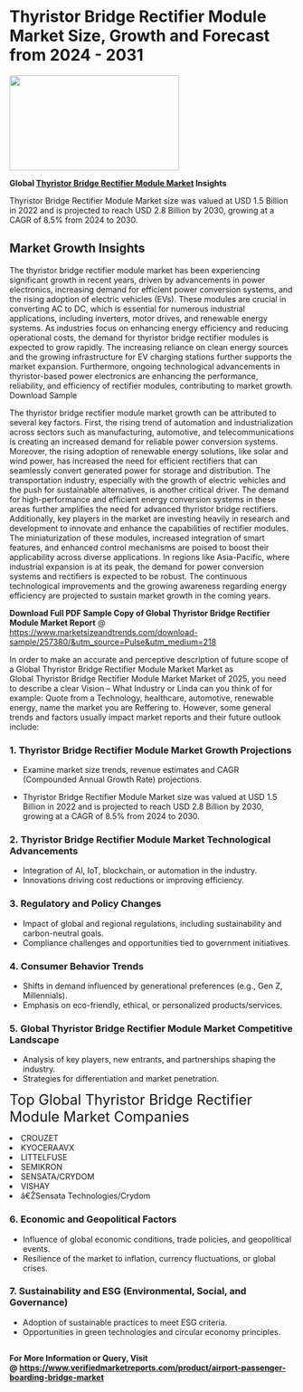 <H1>Thyristor Bridge Rectifier Module Market Size, Growth and Forecast from 2024 - 2031</H1><img class="aligncenter size-medium wp-image-584254" src="https://thirdeyenews.in/wp-content/uploads/2024/09/Global-Market-Research-300x168.jpeg" alt="" width="300" height="168" /><p><strong>Global&nbsp;<a href="https://www.marketsizeandtrends.com/download-sample/257380/&amp;utm_source=Pulse&amp;utm_medium=218">Thyristor Bridge Rectifier Module Market</a> Insights</strong></p><p>Thyristor Bridge Rectifier Module Market size was valued at USD 1.5 Billion in 2022 and is projected to reach USD 2.8 Billion by 2030, growing at a CAGR of 8.5% from 2024 to 2030.</p><p><h2>Market Growth Insights</h2> <p>The thyristor bridge rectifier module market has been experiencing significant growth in recent years, driven by advancements in power electronics, increasing demand for efficient power conversion systems, and the rising adoption of electric vehicles (EVs). These modules are crucial in converting AC to DC, which is essential for numerous industrial applications, including inverters, motor drives, and renewable energy systems. As industries focus on enhancing energy efficiency and reducing operational costs, the demand for thyristor bridge rectifier modules is expected to grow rapidly. The increasing reliance on clean energy sources and the growing infrastructure for EV charging stations further supports the market expansion. Furthermore, ongoing technological advancements in thyristor-based power electronics are enhancing the performance, reliability, and efficiency of rectifier modules, contributing to market growth. Download Sample </p> <p>The thyristor bridge rectifier module market growth can be attributed to several key factors. First, the rising trend of automation and industrialization across sectors such as manufacturing, automotive, and telecommunications is creating an increased demand for reliable power conversion systems. Moreover, the rising adoption of renewable energy solutions, like solar and wind power, has increased the need for efficient rectifiers that can seamlessly convert generated power for storage and distribution. The transportation industry, especially with the growth of electric vehicles and the push for sustainable alternatives, is another critical driver. The demand for high-performance and efficient energy conversion systems in these areas further amplifies the need for advanced thyristor bridge rectifiers. Additionally, key players in the market are investing heavily in research and development to innovate and enhance the capabilities of rectifier modules. The miniaturization of these modules, increased integration of smart features, and enhanced control mechanisms are poised to boost their applicability across diverse applications. In regions like Asia-Pacific, where industrial expansion is at its peak, the demand for power conversion systems and rectifiers is expected to be robust. The continuous technological improvements and the growing awareness regarding energy efficiency are projected to sustain market growth in the coming years. </p><p><span class=""><strong>Download Full PDF Sample Copy of Global Thyristor Bridge Rectifier Module Market Report</strong> @ <a href="https://www.marketsizeandtrends.com/download-sample/257380/&amp;utm_source=Pulse&amp;utm_medium=218" target="_blank">https://www.marketsizeandtrends.com/download-sample/257380/&amp;utm_source=Pulse&amp;utm_medium=218</a></span></p><p>In order to make an accurate and perceptive description of future scope of a Global&nbsp;Thyristor Bridge Rectifier Module Market Market as Global&nbsp;Thyristor Bridge Rectifier Module Market Market of 2025, you need to describe a clear Vision &ndash; What Industry or Linda can you think of for example: Quote from a Technology, healthcare, automotive, renewable energy, name the market you are Reffering to. However, some general trends and factors usually impact market reports and their future outlook include:</p><h3>1.&nbsp;<strong>Thyristor Bridge Rectifier Module Market Growth Projections</strong></h3><ul><li>Examine market size trends, revenue estimates and CAGR (Compounded Annual Growth Rate) projections.</li><li><p>Thyristor Bridge Rectifier Module Market size was valued at USD 1.5 Billion in 2022 and is projected to reach USD 2.8 Billion by 2030, growing at a CAGR of 8.5% from 2024 to 2030.</p></li></ul><h3>2.&nbsp;<strong>Thyristor Bridge Rectifier Module Market Technological Advancements</strong></h3><ul><li>Integration of AI, IoT, blockchain, or automation in the industry.</li><li>Innovations driving cost reductions or improving efficiency.</li></ul><h3>3.&nbsp;<strong>Regulatory and Policy Changes</strong></h3><ul><li>Impact of global and regional regulations, including sustainability and carbon-neutral goals.</li><li>Compliance challenges and opportunities tied to government initiatives.</li></ul><h3>4.&nbsp;<strong>Consumer Behavior Trends</strong></h3><ul><li>Shifts in demand influenced by generational preferences (e.g., Gen Z, Millennials).</li><li>Emphasis on eco-friendly, ethical, or personalized products/services.</li></ul><h3>5.&nbsp;<strong>Global Thyristor Bridge Rectifier Module Market Competitive Landscape</strong></h3><ul><li>Analysis of key players, new entrants, and partnerships shaping the industry.</li><li>Strategies for differentiation and market penetration.</li></ul><p data-pm-slice="1 1 []"><span style="color: inherit; font-family: inherit; font-size: 25px;">Top Global Thyristor Bridge Rectifier Module Market Companies</span></p><div class="" data-test-id=""><p><li>CROUZET</li><li> KYOCERAAVX</li><li> LITTELFUSE</li><li> SEMIKRON</li><li> SENSATA/CRYDOM</li><li> VISHAY</li><li> â€ŽSensata Technologies/Crydom</li></p></div><h3>6.&nbsp;<strong>Economic and Geopolitical Factors</strong></h3><ul><li>Influence of global economic conditions, trade policies, and geopolitical events.</li><li>Resilience of the market to inflation, currency fluctuations, or global crises.</li></ul><h3>7.&nbsp;<strong>Sustainability and ESG (Environmental, Social, and Governance)</strong></h3><ul><li>Adoption of sustainable practices to meet ESG criteria.</li><li>Opportunities in green technologies and circular economy principles.</li></ul><h2><strong style="font-size: 14px;">For More Information or Query, Visit @&nbsp;</strong><a style="background-color: #ffffff; font-size: 14px;" href="https://www.marketsizeandtrends.com/report/thyristor-bridge-rectifier-module-market/" target="_blank">https://www.verifiedmarketreports.com/product/airport-passenger-boarding-bridge-market</a></h2>
